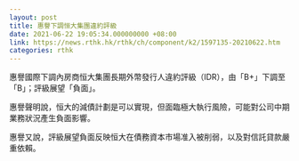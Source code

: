 ```yaml
---
layout: post
title: 惠譽下調恒大集團違約評級
date: 2021-06-22 19:05:34.000000000 +08:00
link: https://news.rthk.hk/rthk/ch/component/k2/1597135-20210622.htm
categories: rthk
---
```


惠譽國際下調內房商恒大集團長期外幣發行人違約評級（IDR），由「B+」下調至「B」；評級展望「負面」。

惠譽聲明說，恒大的減債計劃是可以實現，但面臨極大執行風險，可能對公司中期業務狀況產生負面影響。

惠譽又說，評級展望負面反映恒大在債務資本市場准入被削弱，以及對信託貸款嚴重依賴。
